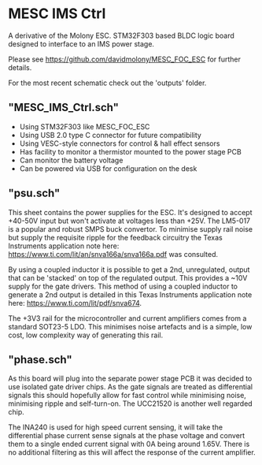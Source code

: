 # MESC IMS Ctrl
A derivative of the Molony ESC. STM32F303 based BLDC logic board designed to interface to an IMS power stage.

Please see https://github.com/davidmolony/MESC_FOC_ESC for further details.

For the most recent schematic check out the 'outputs' folder.

## "MESC_IMS_Ctrl.sch"

* Using STM32F303 like MESC_FOC_ESC
* Using USB 2.0 type C connector for future compatibility
* Using VESC-style connectors for control & hall effect sensors
* Has facility to monitor a thermistor mounted to the power stage PCB
* Can monitor the battery voltage
* Can be powered via USB for configuration on the desk

## "psu.sch"
This sheet contains the power supplies for the ESC. It's designed to accept +40-50V input but won't activate at voltages less than +25V. The LM5-017 is a popular and robust SMPS buck convertor. To minimise supply rail noise but supply the requisite ripple for the feedback circuitry the Texas Instruments application note here: https://www.ti.com/lit/an/snva166a/snva166a.pdf was consulted.

By using a coupled inductor it is possible to get a 2nd, unregulated, output that can be 'stacked' on top of the regulated output. This provides a ~10V supply for the gate drivers. This method of using a coupled inductor to generate a 2nd output is detailed in this Texas Instruments application note here: https://www.ti.com/lit/pdf/snva674.

The +3V3 rail for the microcontroller and current amplifiers comes from a standard SOT23-5 LDO. This minimises noise artefacts and is a simple, low cost, low complexity way of generating this rail.

## "phase.sch"
As this board will plug into the separate power stage PCB it was decided to use isolated gate driver chips. As the gate signals are treated as differential signals this should hopefully allow for fast control while minimising noise, minimising ripple and self-turn-on. The UCC21520 is another well regarded chip. 

The INA240 is used for high speed current sensing, it will take the differential phase current sense signals at the phase voltage and convert them to a single ended current signal with 0A being around 1.65V. There is no additional filtering as this will affect the response of the current amplifier.